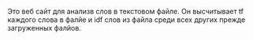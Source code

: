Это веб сайт для анализв слов в текстовом файле. Он высчитывает tf каждого слова в фалйе и idf слов из файла среди всех других прежде загруженных фалйов.

